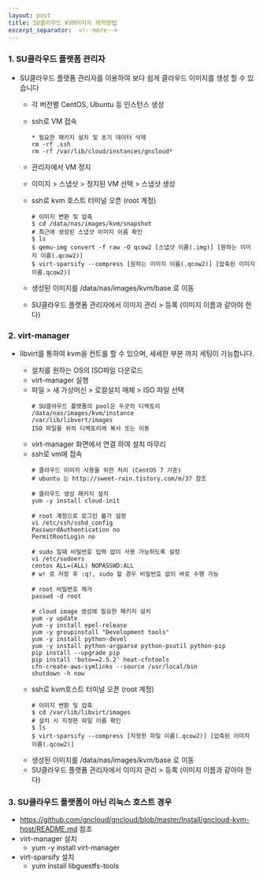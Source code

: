 ```yaml
---
layout: post
title: SU클라우드 KVM이미지 제작방법
excerpt_separator:  <!--more-->
---
```


### 1. SU클라우드 플랫폼 관리자
- SU클라우드 플랫폼 관리자를 이용하여 보다 쉽게 클라우드 이미지를 생성 할 수 있습니다
    - 각 버전별 CentOS, Ubuntu 등  인스턴스 생성
    - ssh로 VM 접속

        ```
        * 필요한 패키지 설치 및 초기 데이터 삭제
        rm -rf .ssh
        rm -rf /var/lib/cloud/instances/gncloud*
        ```
        
    - 관리자에서 VM 정지
    - 이미지 > 스냅샷 > 정지된 VM 선택 > 스냅샷 생성
    - ssh로 kvm 호스트 터미널 오픈 (root 계정)
        ```
        # 이미지 변환 및 압축
        $ cd /data/nas/images/kvm/snapshot
        # 최근에 생성된 스냅샷 이미지 이름 확인
        $ ls
        $ qemu-img convert -f raw -O qcow2 [스냅샷 이름(.img)] [원하는 이미지 이름(.qcow2)]
        $ virt-sparsify --compress [원하는 이미지 이름(.qcow2)] [압축된 이미지 이름.qcow2)]
        ```
    - 생성된 이미지를 /data/nas/images/kvm/base 로 이동
    - SU클라우드 플랫폼 관리자에서 이미지 관리 > 등록 (이미지 이름과 같아야 한다)

### 2. virt-manager
- libvirt를 통하여 kvm을 컨트롤 할 수 있으며, 세세한 부분 까지 세팅이 가능합니다.

    - 설치를 원하는 OS의 ISO파일 다운로드
    - virt-manager 실행
    - 파일 > 새 가상머신 > 로컬설치 매체 > ISO 파일 선택
        ```
        # SU클라우드 플랫폼의 pool은 두곳의 디렉토리
        /data/nas/images/kvm/instance
        /var/lib/libvert/images
        ISO 파일을 위의 디렉토리에 복사 또는 이동
        ```
    - virt-manager 화면에서 연결 하여 설치 마무리
    - ssh로 vm에 접속
        ```
        # 클라우드 이미지 사용을 위한 처리 (CentOS 7 기준)
        # ubuntu 는 http://sweet-rain.tistory.com/m/37 참조

        # 클라우드 생성 패키지 설치
        yum -y install cloud-init

        # root 계정으로 로그인 불가 설정
        vi /etc/ssh/sshd_config
        PasswordAuthentication no
        PermitRootLogin no

        # sudo 일때 비밀번호 입력 없이 사용 가능하도록 설정
        vi /etc/sudoers
        centos ALL=(ALL) NOPASSWD:ALL
        # w! 로 저장 후 :q!, sudo 할 경우 비밀번호 없이 바로 수행 가능

        # root 비밀번호 제거
        passwd -d root

        # cloud image 생성에 필요한 패키지 설치
        yum -y update
        yum -y install epel-release
        yum -y groupinstall "Development tools"
        yum -y install python-devel
        yum -y install python-argparse python-psutil python-pip
        pip install --upgrade pip
        pip install 'boto==2.5.2' heat-cfntools
        cfn-create-aws-symlinks --source /usr/local/bin
        shutdown -h now
        ```
    - ssh로 kvm호스트 터미널 오픈 (root 계정)
        ```
        # 이미지 변환 및 압축
        $ cd /var/lib/libvirt/images
        # 설치 시 지정한 파일 이름 확인
        $ ls
        $ virt-sparsify --compress [지정한 파일 이름(.qcow2)] [압축된 이미지 이름(.qcow2)]
        ```
    - 생성된 이미지를 /data/nas/images/kvm/base 로 이동
    - SU클라우드 플랫폼 관리자에서 이미지 관리 > 등록 (이미지 이름과 같아야 한다)


### 3. SU클라우드 플랫폼이 아닌 리눅스 호스트 경우
- https://github.com/gncloud/gncloud/blob/master/Install/gncloud-kvm-host/README.md 참조
- virt-manager 설치
    * yum -y install virt-manager
- virt-sparsify 설치
    * yum install libguestfs-tools